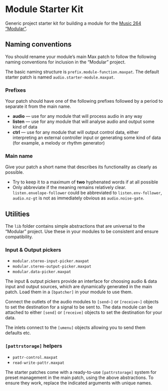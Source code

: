 # Module Starter Kit
Generic project starter kit for building a module for the [Music 264 “Modular”](https://github.com/mus264/music-264-modular).

## Naming conventions
You should rename your module’s main Max patch to follow the following naming conventions for inclusion in the “Modular” project.

The basic naming structure is `prefix.module-function.maxpat`. The default starter patch is named `audio.starter-module.maxpat`.

### Prefixes
Your patch should have one of the following prefixes followed by a period to separate it from the main name.
* **audio** — use for any module that will process audio in any way
* **listen** — use for any module that will analyse audio and output some kind of data
* **ctrl** — use for any module that will output control data, either interpreting an external controller input or generating some kind of data (for example, a melody or rhythm generator)

### Main name
Give your patch a short name that describes its functionality as clearly as possible.
* Try to keep it to a maximum of **two** hyphenated words if at all possible
* Only abbreviate if the meaning remains relatively clear. `listen.envelope-follower` could be abbreviated to `listen.env-follower`, `audio.nz-gt` is not as immediately obvious as `audio.noise-gate`.

## Utilities
The `lib` folder contains simple abstractions that are universal to the “Modular” project. Use these in your modules to be consistent and ensure compatibility.

### Input & Output pickers
* `modular.stereo-input-picker.maxpat`
* `modular.stereo-output-picker.maxpat`
* `modular.data-picker.maxpat`

The input & output pickers provide an interface for choosing audio & data input and output sources, which are dynamically generated in the main patch. Load them in a `[bpatcher]` in your module to use them.

Connect the outlets of the audio modules to `[send~]` or `[receive~]` objects to set the destination for a signal to be sent to. The data module can be attached to either `[send]` or `[receive]` objects to set the destination for your data.

The inlets connect to the `[umenu]` objects allowing you to send them defaults etc.

### `[pattrstorage]` helpers
* `pattr-control.maxpat`
* `read-write-pattr.maxpat`

The starter patches come with a ready-to-use `[pattrstorage]` system for preset management in the main patch, using the above abstractions. To ensure they work, replace the indicated arguments with unique names.
